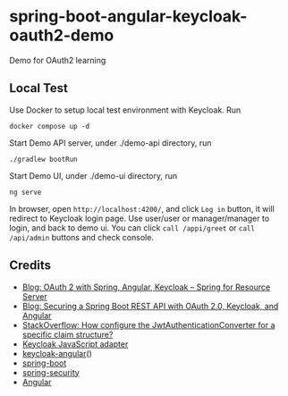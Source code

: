 # spring-boot-angular-keycloak-oauth2-demo
Demo for OAuth2 learning

## Local Test

Use Docker to setup local test environment with Keycloak. Run
```
docker compose up -d
```

Start Demo API server, under ./demo-api directory, run
```
./gradlew bootRun
```

Start Demo UI, under ./demo-ui directory, run
```
ng serve
```

In browser, open `http://localhost:4200/`, and click `Log in` button, it will redirect to Keycloak login page.
Use user/user or manager/manager to login, and back to demo ui. 
You can click `call /appi/greet` or `call /api/admin` buttons and check console.

## Credits

* [Blog: OAuth 2 with Spring, Angular, Keycloak – Spring for Resource Server](https://www.angulararchitects.io/en/blog/oauth2-with-spring-angular-keycloak-spring-for-resource-server/)
* [Blog: Securing a Spring Boot REST API with OAuth 2.0, Keycloak, and Angular](https://lucasarcuri.com/blog/securing-a-spring-boot-rest-api-with-oauth-keycloak-angular/)
* [StackOverflow: How configure the JwtAuthenticationConverter for a specific claim structure?](https://stackoverflow.com/a/72301501/6840432)
* [Keycloak JavaScript adapter](https://www.keycloak.org/docs/latest/securing_apps/#_javascript_adapter)
* [keycloak-angular](https://github.com/mauriciovigolo/keycloak-angular)()
* [spring-boot](https://github.com/spring-projects/spring-boot)
* [spring-security](https://github.com/spring-projects/spring-security)
* [Angular](https://angular.dev/)
